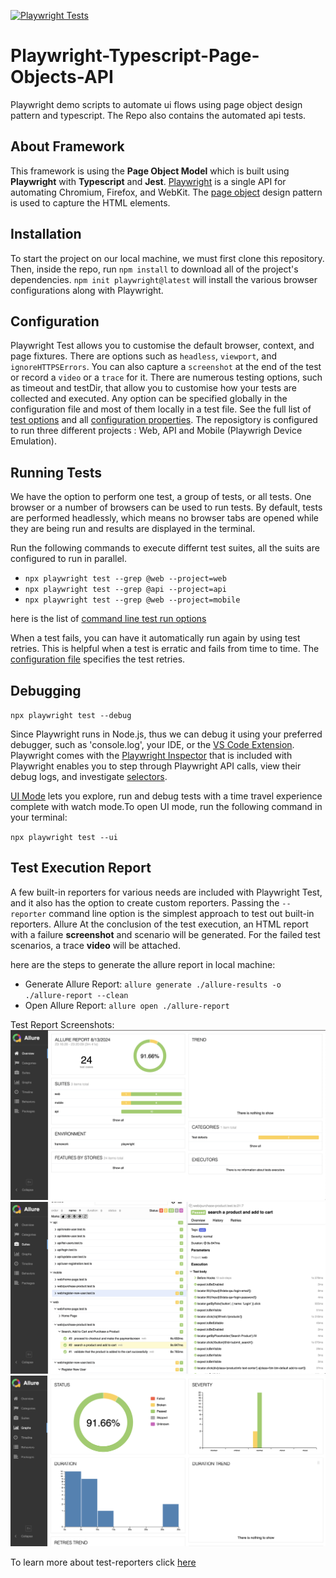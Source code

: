 [![Playwright Tests](https://github.com/PrinceSoni83/Playwright-Typescript-UI-API-Test/actions/workflows/playwright.yml/badge.svg)](https://github.com/PrinceSoni83/Playwright-Typescript-UI-API-Test/actions/workflows/playwright.yml)

# Playwright-Typescript-Page-Objects-API

Playwright demo scripts to automate ui flows using page object design pattern and typescript. The Repo also contains the automated api tests.

## About Framework

This framework is using the **Page Object Model** which is built using **Playwright** with **Typescript** and **Jest**. [Playwright](https://github.com/microsoft/playwright) is a single API for automating Chromium, Firefox, and WebKit. The [page object](https://playwright.dev/docs/pom) design pattern is used to capture the HTML elements.

## Installation

To start the project on our local machine, we must first clone this repository. Then, inside the repo, run `npm install` to download all of the project's dependencies. `npm init playwright@latest` will install the various browser configurations along with Playwright.

## Configuration

Playwright Test allows you to customise the default browser, context, and page fixtures. There are options such as `headless`, `viewport`, and `ignoreHTTPSErrors`. You can also capture a `screenshot` at the end of the test or record a `video` or a `trace` for it. There are numerous testing options, such as timeout and testDir, that allow you to customise how your tests are collected and executed. Any option can be specified globally in the configuration file and most of them locally in a test file.
See the full list of [test options](https://playwright.dev/docs/api/class-testoptions) and all [configuration properties](https://playwright.dev/docs/api/class-testconfig).
The reposigtory is configured to run three different projects : Web, API and Mobile (Playwrigh Device Emulation).

## Running Tests

We have the option to perform one test, a group of tests, or all tests. One browser or a number of browsers can be used to run tests. By default, tests are performed headlessly, which means no browser tabs are opened while they are being run and results are displayed in the terminal.

Run the following commands to execute differnt test suites, all the suits are configured to run in parallel.

- `npx playwright test --grep @web --project=web`
- `npx playwright test --grep @api --project=api`
- `npx playwright test --grep @web --project=mobile`

here is the list of [command line test run options](https://playwright.dev/docs/running-tests#command-line)

When a test fails, you can have it automatically run again by using test retries. This is helpful when a test is erratic and fails from time to time. The [configuration file](https://playwright.dev/docs/test-configuration) specifies the test retries.

## Debugging

`npx playwright test --debug`

Since Playwright runs in Node.js, thus we can debug it using your preferred debugger, such as 'console.log', your IDE, or the [VS Code Extension](https://playwright.dev/docs/getting-started-vscode). Playwright comes with the [Playwright Inspector](https://playwright.dev/docs/debug#playwright-inspector) that is included with Playwright enables you to step through Playwright API calls, view their debug logs, and investigate [selectors](https://playwright.dev/docs/api/class-selectors).

[UI Mode](https://playwright.dev/docs/test-ui-mode) lets you explore, run and debug tests with a time travel experience complete with watch mode.To open UI mode, run the following command in your terminal:

`npx playwright test --ui`

## Test Execution Report

A few built-in reporters for various needs are included with Playwright Test, and it also has the option to create custom reporters. Passing the `--reporter` command line option is the simplest approach to test out built-in reporters. Allure At the conclusion of the test execution, an HTML report with a failure **screenshot** and scenario will be generated. For the failed test scenarios, a trace **video** will be attached.

here are the steps to generate the allure report in local machine:

- Generate Allure Report: `allure generate ./allure-results -o ./allure-report --clean`
- Open Allure Report: `allure open ./allure-report`

Test Report Screenshots:
![alt text](image.png)
![alt text](image-1.png)
![alt text](image-2.png)

To learn more about test-reporters click [here](https://playwright.dev/docs/test-reporters)
